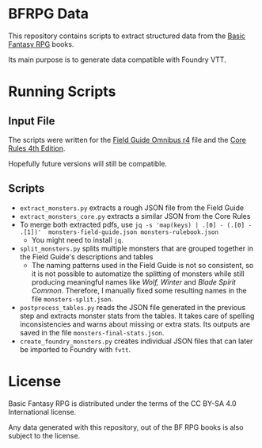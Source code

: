 # BFRPG Data

This repository contains scripts to extract structured data from the 
[Basic Fantasy RPG](https://basicfantasy.org/) books.

Its main purpose is to generate data compatible with Foundry VTT.

# Running Scripts

## Input File

The scripts were written for the [Field Guide Omnibus r4](https://basicfantasy.org/downloads.html) file and the [Core Rules 4th Edition](https://basicfantasy.org/downloads.html). 

Hopefully future versions will still be compatible.

## Scripts

- `extract_monsters.py` extracts a rough JSON file from the Field Guide
- `extract_monsters_core.py` extracts a similar JSON from the Core Rules
- To merge both extracted pdfs, use `jq -s 'map(keys) | .[0] - (.[0] - .[1])'  monsters-field-guide.json monsters-rulebook.json`
  - You might need to install `jq`.
- `split_monsters.py` splits multiple monsters that are grouped together in the Field Guide's descriptions and tables
  - The naming patterns used in the Field Guide is not so consistent, so it is not possible to automatize the splitting of monsters
    while still producing meaningful names like _Wolf, Winter_ and _Blade Spirit Common_. Therefore, I manually fixed some resulting 
    names in the file `monsters-split.json`.
- `postprocess_tables.py` reads the JSON file generated in the previous step and extracts monster stats from the tables.
  It takes care of spelling inconsistencies and warns about missing or extra stats. Its outputs are saved in the file `monsters-final-stats.json`.
- `create_foundry_monsters.py` creates individual JSON files that can later be imported to 
  Foundry with `fvtt`.


# License

Basic Fantasy RPG is distributed under the terms of the CC BY-SA 4.0 
International license.

Any data generated with this repository, out of the BF RPG books is also 
subject to the license.